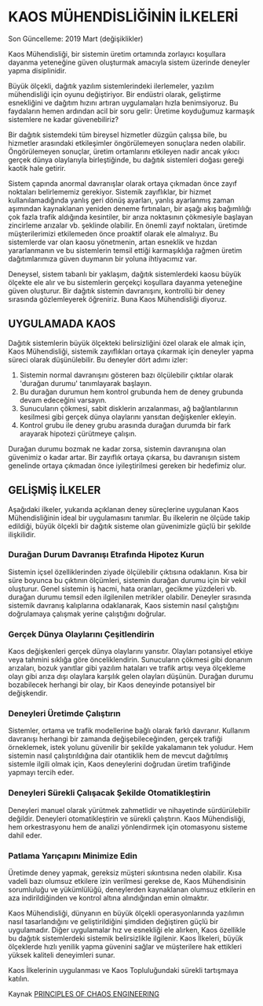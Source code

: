 # KAOS MÜHENDİSLİĞİNİN İLKELERİ
Son Güncelleme: 2019 Mart (değişiklikler)

Kaos Mühendisliği, bir sistemin üretim ortamında zorlayıcı koşullara dayanma yeteneğine güven oluşturmak amacıyla sistem üzerinde deneyler yapma disiplinidir.

Büyük ölçekli, dağıtık yazılım sistemlerindeki ilerlemeler, yazılım mühendisliği için oyunu değiştiriyor. Bir endüstri olarak, geliştirme esnekliğini ve dağıtım hızını artıran uygulamaları hızla benimsiyoruz. Bu faydaların hemen ardından acil bir soru gelir: Üretime koyduğumuz karmaşık sistemlere ne kadar güvenebiliriz?

Bir dağıtık sistemdeki tüm bireysel hizmetler düzgün çalışsa bile, bu hizmetler arasındaki etkileşimler öngörülemeyen sonuçlara neden olabilir. Öngörülemeyen sonuçlar, üretim ortamlarını etkileyen nadir ancak yıkıcı gerçek dünya olaylarıyla birleştiğinde, bu dağıtık sistemleri doğası gereği kaotik hale getirir.

Sistem çapında anormal davranışlar olarak ortaya çıkmadan önce zayıf noktaları belirlememiz gerekiyor. Sistemik zayıflıklar, bir hizmet kullanılamadığında yanlış geri dönüş ayarları, yanlış ayarlanmış zaman aşımından kaynaklanan yeniden deneme fırtınaları, bir aşağı akış bağımlılığı çok fazla trafik aldığında kesintiler, bir arıza noktasının çökmesiyle başlayan zincirleme arızalar vb. şeklinde olabilir. En önemli zayıf noktaları, üretimde müşterilerimizi etkilemeden önce proaktif olarak ele almalıyız. Bu sistemlerde var olan kaosu yönetmenin, artan esneklik ve hızdan yararlanmanın ve bu sistemlerin temsil ettiği karmaşıklığa rağmen üretim dağıtımlarımıza güven duymanın bir yoluna ihtiyacımız var.

Deneysel, sistem tabanlı bir yaklaşım, dağıtık sistemlerdeki kaosu büyük ölçekte ele alır ve bu sistemlerin gerçekçi koşullara dayanma yeteneğine güven oluşturur. Bir dağıtık sistemin davranışını, kontrollü bir deney sırasında gözlemleyerek öğreniriz. Buna Kaos Mühendisliği diyoruz.

## UYGULAMADA KAOS
Dağıtık sistemlerin büyük ölçekteki belirsizliğini özel olarak ele almak için, Kaos Mühendisliği, sistemik zayıflıkları ortaya çıkarmak için deneyler yapma süreci olarak düşünülebilir. Bu deneyler dört adımı izler:

1. Sistemin normal davranışını gösteren bazı ölçülebilir çıktılar olarak 'durağan durumu' tanımlayarak başlayın.
2. Bu durağan durumun hem kontrol grubunda hem de deney grubunda devam edeceğini varsayın.
3. Sunucuların çökmesi, sabit disklerin arızalanması, ağ bağlantılarının kesilmesi gibi gerçek dünya olaylarını yansıtan değişkenler ekleyin.
4. Kontrol grubu ile deney grubu arasında durağan durumda bir fark arayarak hipotezi çürütmeye çalışın.

Durağan durumu bozmak ne kadar zorsa, sistemin davranışına olan güvenimiz o kadar artar. Bir zayıflık ortaya çıkarsa, bu davranışın sistem genelinde ortaya çıkmadan önce iyileştirilmesi gereken bir hedefimiz olur.

## GELİŞMİŞ İLKELER
Aşağıdaki ilkeler, yukarıda açıklanan deney süreçlerine uygulanan Kaos Mühendisliğinin ideal bir uygulamasını tanımlar. Bu ilkelerin ne ölçüde takip edildiği, büyük ölçekli bir dağıtık sisteme olan güvenimizle güçlü bir şekilde ilişkilidir.

### Durağan Durum Davranışı Etrafında Hipotez Kurun
Sistemin içsel özelliklerinden ziyade ölçülebilir çıktısına odaklanın. Kısa bir süre boyunca bu çıktının ölçümleri, sistemin durağan durumu için bir vekil oluşturur. Genel sistemin iş hacmi, hata oranları, gecikme yüzdeleri vb. durağan durumu temsil eden ilgilenilen metrikler olabilir. Deneyler sırasında sistemik davranış kalıplarına odaklanarak, Kaos sistemin nasıl çalıştığını doğrulamaya çalışmak yerine çalıştığını doğrular.

### Gerçek Dünya Olaylarını Çeşitlendirin
Kaos değişkenleri gerçek dünya olaylarını yansıtır. Olayları potansiyel etkiye veya tahmini sıklığa göre önceliklendirin. Sunucuların çökmesi gibi donanım arızaları, bozuk yanıtlar gibi yazılım hataları ve trafik artışı veya ölçekleme olayı gibi arıza dışı olaylara karşılık gelen olayları düşünün. Durağan durumu bozabilecek herhangi bir olay, bir Kaos deneyinde potansiyel bir değişkendir.

### Deneyleri Üretimde Çalıştırın
Sistemler, ortama ve trafik modellerine bağlı olarak farklı davranır. Kullanım davranışı herhangi bir zamanda değişebileceğinden, gerçek trafiği örneklemek, istek yolunu güvenilir bir şekilde yakalamanın tek yoludur. Hem sistemin nasıl çalıştırıldığına dair otantiklik hem de mevcut dağıtılmış sistemle ilgili olmak için, Kaos deneylerini doğrudan üretim trafiğinde yapmayı tercih eder.

### Deneyleri Sürekli Çalışacak Şekilde Otomatikleştirin
Deneyleri manuel olarak yürütmek zahmetlidir ve nihayetinde sürdürülebilir değildir. Deneyleri otomatikleştirin ve sürekli çalıştırın. Kaos Mühendisliği, hem orkestrasyonu hem de analizi yönlendirmek için otomasyonu sisteme dahil eder.

### Patlama Yarıçapını Minimize Edin
Üretimde deney yapmak, gereksiz müşteri sıkıntısına neden olabilir. Kısa vadeli bazı olumsuz etkilere izin verilmesi gerekse de, Kaos Mühendisinin sorumluluğu ve yükümlülüğü, deneylerden kaynaklanan olumsuz etkilerin en aza indirildiğinden ve kontrol altına alındığından emin olmaktır.

Kaos Mühendisliği, dünyanın en büyük ölçekli operasyonlarında yazılımın nasıl tasarlandığını ve geliştirildiğini şimdiden değiştiren güçlü bir uygulamadır. Diğer uygulamalar hız ve esnekliği ele alırken, Kaos özellikle bu dağıtık sistemlerdeki sistemik belirsizlikle ilgilenir. Kaos İlkeleri, büyük ölçeklerde hızlı yenilik yapma güvenini sağlar ve müşterilere hak ettikleri yüksek kaliteli deneyimleri sunar.

Kaos İlkelerinin uygulanması ve Kaos Topluluğundaki sürekli tartışmaya katılın.

Kaynak
[PRINCIPLES OF CHAOS ENGINEERING](https://principlesofchaos.org/?lang=ENcontent)